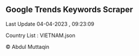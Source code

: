 

## Google Trends Keywords Scraper 
 
Last Update 04-04-2023 , 09:23:09

Country List :
VIETNAM.json



© Abdul Muttaqin 
